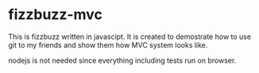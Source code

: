 # fizzbuzz-mvc

This is fizzbuzz written in javascipt.
It is created to demostrate how to use git to my friends and show them how MVC system looks like.

nodejs is not needed since everything including tests run on browser.
